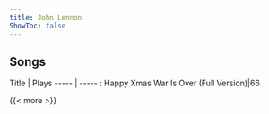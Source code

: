 ```yaml
---
title: John Lennon
ShowToc: false
---
```


## Songs
Title | Plays 
----- | ----- : 
Happy Xmas War Is Over (Full Version)|66

{{< more >}}
